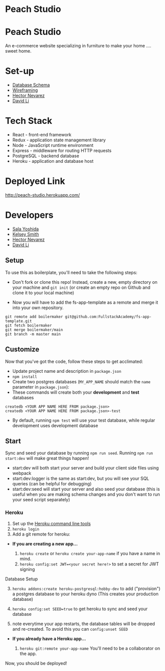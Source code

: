 # Peach Studio
# Peach Studio

An e-commerce website specializing in furniture to make your home .... sweet home.

# Set-up

- [Database Schema](<https://www.figma.com/proto/EePmw6YHk1LKaakF7HHfur/Relational-Database-Diagram---Component-Kit-(Community)?node-id=8%3A850&scaling=min-zoom&page-id=8%3A848>)
- [Wireframing](https://github.com/paigekelsey)
- [Hector Nevarez](https://github.com/hector-nevarez)
- [David Li](https://github.com/davdli)

# Tech Stack

- React - front-end framework
- Redux - application state management library
- Node - JavaScript runtime environment
- Express - middleware for routing HTTP requests
- PostgreSQL - backend database
- Heroku - application and database host

# Deployed Link

http://peach-studio.herokuapp.com/

# Developers

- [Sala Yoshida](https://github.com/yoshidasala)
- [Kelsey Smith](https://github.com/paigekelsey)
- [Hector Nevarez](https://github.com/hector-nevarez)
- [David Li](https://github.com/davdli)

## Setup

To use this as boilerplate, you'll need to take the following steps:

* Don't fork or clone this repo! Instead, create a new, empty
  directory on your machine and `git init` (or create an empty repo on
  Github and clone it to your local machine)

* Now you will have to add the fs-app-template as a remote and merge it into your own repository.

```
git remote add boilermaker git@github.com:FullstackAcademy/fs-app-template.git
git fetch boilermaker
git merge boilermaker/main
git branch -m master main
```

## Customize

Now that you've got the code, follow these steps to get acclimated:

* Update project name and description in `package.json`
* `npm install`
* Create two postgres databases (`MY_APP_NAME` should match the `name`
  parameter in `package.json`):
* These commands will create both your **development** and **test** databases

```
createdb <YOUR APP NAME HERE FROM package.json>
createdb <YOUR APP NAME HERE FROM package.json>-test
```

* By default, running `npm test` will use your test database, while
  regular development uses development database

## Start

Sync and seed your database by running `npm run seed`. Running `npm run start:dev` will make great things happen!

- start:dev will both start your server and build your client side files using webpack
- start:dev:logger is the same as start:dev, but you will see your SQL queries (can be helpful for debugging)
- start:dev:seed will start your server and also seed your database (this is useful when you are making schema changes and you don't want to run your seed script separately)


### Heroku

1.  Set up the [Heroku command line tools][heroku-cli]
2.  `heroku login`
3.  Add a git remote for heroku:

[heroku-cli]: https://devcenter.heroku.com/articles/heroku-cli

* **If you are creating a new app...**

  1.  `heroku create` or `heroku create your-app-name` if you have a
      name in mind.
  2.  `heroku config:set JWT=<your secret here!>` to set a secret for JWT signing

Database Setup

  3.  `heroku addons:create heroku-postgresql:hobby-dev` to add
      ("provision") a postgres database to your heroku dyno (This creates your production database)

  4.  `heroku config:set SEED=true` to get heroku to sync and seed your database

  5.   note everytime your app restarts, the database tables will be dropped and re-created. To avoid this you can `config:unset SEED`


* **If you already have a Heroku app...**

  1.  `heroku git:remote your-app-name` You'll need to be a
      collaborator on the app.


Now, you should be deployed!

